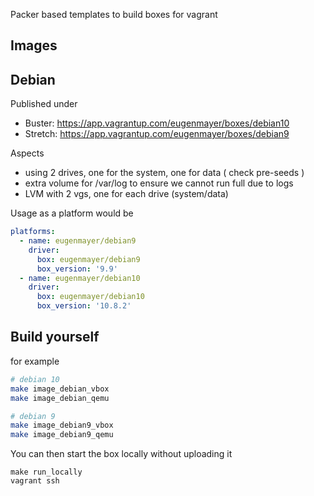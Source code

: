 Packer based templates to build boxes for vagrant

## Images

## Debian

Published under

- Buster: https://app.vagrantup.com/eugenmayer/boxes/debian10
- Stretch: https://app.vagrantup.com/eugenmayer/boxes/debian9

Aspects

- using 2 drives, one for the system, one for data ( check pre-seeds )
- extra volume for /var/log to ensure we cannot run full due to logs
- LVM with 2 vgs, one for each drive (system/data)

Usage as a platform would be

```yaml
platforms:
  - name: eugenmayer/debian9
    driver:
      box: eugenmayer/debian9
      box_version: '9.9'
  - name: eugenmayer/debian10
    driver:
      box: eugenmayer/debian10
      box_version: '10.8.2'
```

## Build yourself

for example

```bash
# debian 10
make image_debian_vbox
make image_debian_qemu

# debian 9
make image_debian9_vbox
make image_debian9_qemu
```

You can then start the box locally without uploading it

```
make run_locally
vagrant ssh
```
